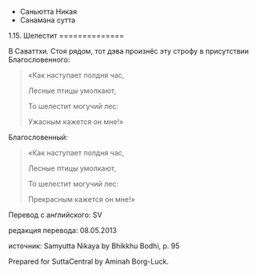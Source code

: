









* Саньютта Никая
* Санамана сутта


1\.15\. Шелестит
\=\=\=\=\=\=\=\=\=\=\=\=\=\=



В Саваттхи\. Стоя рядом, тот дэва произнёс эту строфу в присутствии Благословенного:



> «Как наступает полдня час,  
> 
> Лесные птицы умолкают,  
> 
> То шелестит могучий лес:  
> 
> Ужасным кажется он мне\!»


Благословенный:



> «Как наступает полдня час,  
> 
> Лесные птицы умолкают,  
> 
> То шелестит могучий лес:  
> 
> Прекрасным кажется он мне\!»



Перевод с английского: SV


редакция перевода: 08\.05\.2013


источник: Samyutta Nikaya by Bhikkhu Bodhi, p\. 95


Prepared for SuttaCentral by Aminah Borg\-Luck\.






